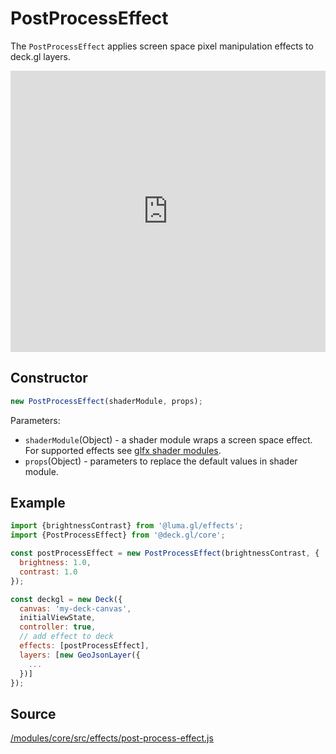 # PostProcessEffect

The `PostProcessEffect` applies screen space pixel manipulation effects to deck.gl layers.

<iframe height="450" style="width: 100%;" scrolling="no" title="deck.gl PostProcessEffect Demo" src="https://codepen.io/vis-gl/embed/YbRGvv/?height=450&theme-id=light&default-tab=result" frameborder="no" allowtransparency="true" allowfullscreen="true">
  See the Pen <a href='https://codepen.io/vis-gl/pen/YbRGvv/'>deck.gl PostProcessEffect Demo</a> by vis.gl
  (<a href='https://codepen.io/vis-gl'>@vis-gl</a>) on <a href='https://codepen.io'>CodePen</a>.
</iframe>

## Constructor

```js
new PostProcessEffect(shaderModule, props);
```

Parameters:
* `shaderModule`(Object) - a shader module wraps a screen space effect. For supported effects see [glfx shader modules](https://github.com/uber/luma.gl/blob/master/modules/effects/src/index.js).
* `props`(Object) - parameters to replace the default values in shader module.

## Example

```js
import {brightnessContrast} from '@luma.gl/effects';
import {PostProcessEffect} from '@deck.gl/core';

const postProcessEffect = new PostProcessEffect(brightnessContrast, {
  brightness: 1.0,
  contrast: 1.0
});

const deckgl = new Deck({
  canvas: 'my-deck-canvas',
  initialViewState,
  controller: true,
  // add effect to deck
  effects: [postProcessEffect],
  layers: [new GeoJsonLayer({
    ...
  })]
});
```

## Source

[/modules/core/src/effects/post-process-effect.js](https://github.com/uber/deck.gl/tree/master/modules/core/src/effects/post-process-effect.js)
